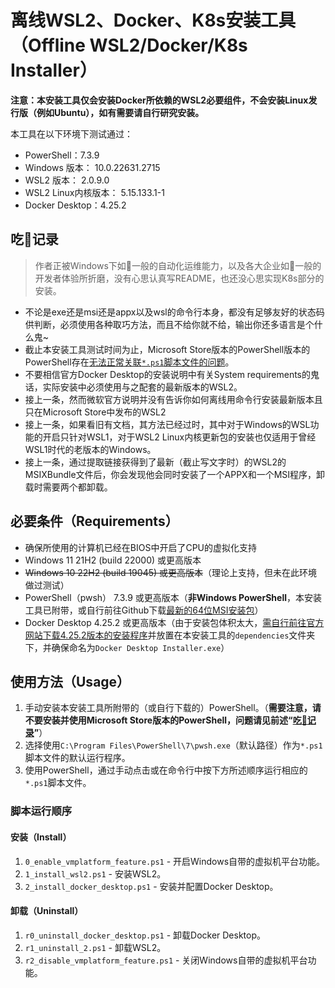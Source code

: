 # 离线WSL2、Docker、K8s安装工具（Offline WSL2/Docker/K8s Installer）

**注意：本安装工具仅会安装Docker所依赖的WSL2必要组件，不会安装Linux发行版（例如Ubuntu），如有需要请自行研究安装。**

本工具在以下环境下测试通过：

- PowerShell：7.3.9
- Windows 版本： 10.0.22631.2715
- WSL2 版本： 2.0.9.0
- WSL2 Linux内核版本： 5.15.133.1-1
- Docker Desktop：4.25.2

## 吃:shit:记录

> 作者正被Windows下如:shit:一般的自动化运维能力，以及各大企业如:shit:一般的开发者体验所折磨，没有心思认真写README，也还没心思实现K8s部分的安装。

- 不论是exe还是msi还是appx以及wsl的命令行本身，都没有足够友好的状态码供判断，必须使用各种取巧方法，而且不给你就不给，输出你还多语言是个什么鬼~
- 截止本安装工具测试时间为止，Microsoft Store版本的PowerShell版本的PowerShell存在[无法正常关联`*.ps1`脚本文件的问题](https://github.com/PowerShell/PowerShell/issues/20039)。
- 不要相信官方Docker Desktop的安装说明中有关System requirements的鬼话，实际安装中必须使用与之配套的最新版本的WSL2。
- 接上一条，然而微软官方说明并没有告诉你如何离线用命令行安装最新版本且只在Microsoft Store中发布的WSL2
- 接上一条，如果看旧有文档，其方法已经过时，其中对于Windows的WSL功能的开启只针对WSL1，对于WSL2 Linux内核更新包的安装也仅适用于曾经WSL1时代的老版本的Windows。
- 接上一条，通过提取链接获得到了最新（截止写文字时）的WSL2的MSIXBundle文件后，你会发现他会同时安装了一个APPX和一个MSI程序，卸载时需要两个都卸载。

## 必要条件（Requirements）

- 确保所使用的计算机已经在BIOS中开启了CPU的虚拟化支持
- Windows 11 21H2 (build 22000) 或更高版本
- ~~Windows 10 22H2 (build 19045) 或更高版本~~（理论上支持，但未在此环境做过测试）
- PowerShell（pwsh） 7.3.9 或更高版本（**非Windows PowerShell**，本安装工具已附带，或自行前往Github下载[最新的64位MSI安装包](https://github.com/PowerShell/PowerShell/releases/)）
- Docker Desktop 4.25.2 或更高版本（由于安装包体积太大，[需自行前往官方网站下载4.25.2版本的安装程序](https://desktop.docker.com/win/main/amd64/129061/Docker%20Desktop%20Installer.exe)并放置在本安装工具的`dependencies`文件夹下，并确保命名为`Docker Desktop Installer.exe`）

## 使用方法（Usage）

1. 手动安装本安装工具所附带的（或自行下载的）PowerShell。（**需要注意，请不要安装并使用Microsoft Store版本的PowerShell，问题请见前述“[吃:shit:记录](##吃:shit:记录)”**）
2. 选择使用`C:\Program Files\PowerShell\7\pwsh.exe`（默认路径）作为`*.ps1`脚本文件的默认运行程序。
3. 使用PowerShell，通过手动点击或在命令行中按下方所述顺序运行相应的`*.ps1`脚本文件。

### 脚本运行顺序

#### 安装（Install）

1. `0_enable_vmplatform_feature.ps1` - 开启Windows自带的虚拟机平台功能。
2. `1_install_wsl2.ps1` - 安装WSL2。
3. `2_install_docker_desktop.ps1` - 安装并配置Docker Desktop。

#### 卸载（Uninstall）

1. `r0_uninstall_docker_desktop.ps1` - 卸载Docker Desktop。
2. `r1_uninstall_2.ps1` - 卸载WSL2。
3. `r2_disable_vmplatform_feature.ps1` - 关闭Windows自带的虚拟机平台功能。